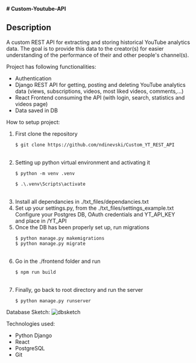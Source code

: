 **# Custom-Youtube-API**

## Description
A custom REST API for extracting and storing historical YouTube analytics data. The goal is to provide this data to the creator(s) for easier understanding of the performance of their and other people's channel(s).

Project has following functionalities:<br />
- Authentication<br />
- Django REST API for getting, posting and deleting YouTube analytics data (views, subscriptions, videos, most liked videos, comments,...)<br />
- React Frontend consuming the API (with login, search, statistics and videos page)<br />
- Data saved in DB<br />

How to setup project:<br />
 1. First clone the repository<br />
    ```
    $ git clone https://github.com/ndinevski/Custom_YT_REST_API
    ```
    <br />
 2. Setting up python virtual environment and activating it<br />
    ```
    $ python -m venv .venv
  
    $ .\.venv\Scripts\activate
    ```
    <br />
 3. Install all dependancies in ./txt_files/dependancies.txt <br />
 4. Set up your settings.py, from the ./txt_files/settings_example.txt<br />
       Configure your Postgres DB, OAuth credentials and YT_API_KEY<br />
       and place in /YT_API<br />
 5. Once the DB has been properly set up, run migrations<br />
    ```
    $ python manage.py makemigrations
    $ python manage.py migrate
    ```
    <br />
 6. Go in the ./frontend folder and run<br />
    ```
    $ npm run build
    ```
    <br />
 7. Finally, go back to root directory and run the server<br />
    ```
    $ python manage.py runserver
    ```

Database Sketch:
 ![dbsketch](https://github.com/ndinevski/Custom_YT_REST_API/assets/61565298/4c92f5b7-ccc5-47b2-98d0-cde390bae6c3)

Technologies used:
 - Python Django
 - React
 - PostgreSQL
 - Git
